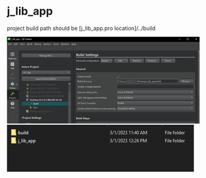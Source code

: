 # j_lib_app

project build path should be [j_lib_app.pro location]/../build

![alt text](https://raw.githubusercontent.com/xajiraqab/j_lib_app/main/readme_images/project.png)
![alt text](https://raw.githubusercontent.com/xajiraqab/j_lib_app/main/readme_images/project_folders.png)
